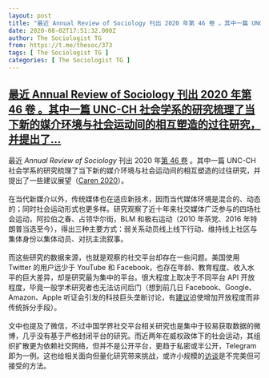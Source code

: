 ```yaml
---
layout: post
title: "最近 Annual Review of Sociology 刊出 2020 年第 46 卷 。其中一篇 UNC-CH 社会学系的研究梳理了当下新的媒介环境与社会运动间的相互塑造的过往研究，并提出了..."
date: 2020-08-02T17:51:32.000Z
author: The Sociologist TG
from: https://t.me/thesoc/373
tags: [ The Sociologist TG ]
categories: [ The Sociologist TG ]
---
```

<!--1596390692000-->
[最近 Annual Review of Sociology 刊出 2020 年第 46 卷 。其中一篇 UNC-CH 社会学系的研究梳理了当下新的媒介环境与社会运动间的相互塑造的过往研究，并提出了...](https://t.me/thesoc/373)
------

<div>
<p>最近 <i>Annual Review of Sociology</i> 刊出 2020 年<a href="https://www.annualreviews.org/toc/soc/46/1" target="_blank" rel="noopener" onclick="return confirm('Open this link?\n\n'+this.href);">第 46 卷</a> 。其中一篇 UNC-CH 社会学系的研究梳理了当下新的媒介环境与社会运动间的相互塑造的过往研究，并提出了一些建议展望（<a href="https://t.me/thesoclib/87" target="_blank" rel="noopener" onclick="return confirm('Open this link?\n\n'+this.href);">Caren 2020</a>）。<br><br>在当代新媒介以外，传统媒体也在适应新技术，因而当代媒体环境是混合的、动态的；同时社会运动形式也更多样。研究观察了近十年来社交媒体广泛参与的四场社会运动，阿拉伯之春、占领华尔街，BLM 和极右运动（2010 年茶党、2016 年特朗普当选至今），得出三种主要方式：弱关系动员线上线下行动、维持线上社区与集体身份以集体动员、对抗主流叙事。<br><br>而这些研究的数据来源，也就是观察的社交平台却存在一些问题。美国使用 Twitter 的用户远少于 YouTube 和 Facebook，也存在年龄、教育程度、收入水平的巨大差异，却是研究最为集中的平台。很大程度上取决于不同平台 API 开放程度，毕竟一般学术研究者也无法访问后门（想到前几日 Facebook、Google、Amazon、Apple 听证会引发的科技巨头垄断讨论，有<a href="https://avc.com/2020/07/repost-open-up-vs-break-up/" target="_blank" rel="noopener" onclick="return confirm('Open this link?\n\n'+this.href);">建议</a>迫使增加开放程度而非传统拆分手段）。<br><br>文中也提及了微信，不过中国学界社交平台相关研究也是集中于较易获取数据的微博，几乎没有基于严格封闭平台的研究。而近两年在威权政体下的社会运动，其组织扩散更为依赖社交网络，但并不是公开平台，更趋于私密或半公开，Telegram 即为一例。这也给相关面向但量化研究带来挑战，或许小规模的<a href="https://t.me/kwankungpress" target="_blank" rel="noopener" onclick="return confirm('Open this link?\n\n'+this.href);">访谈</a>是不完美但可接受的方法。</p>
</div>
